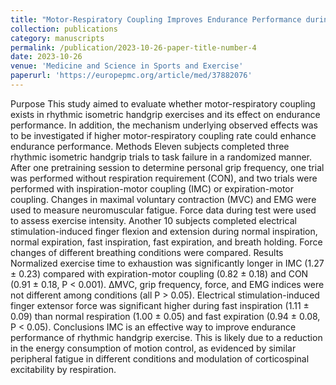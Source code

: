 ```yaml
---
title: "Motor-Respiratory Coupling Improves Endurance Performance during Rhythmic Isometric Handgrip Exercise."
collection: publications
category: manuscripts
permalink: /publication/2023-10-26-paper-title-number-4
date: 2023-10-26
venue: 'Medicine and Science in Sports and Exercise'
paperurl: 'https://europepmc.org/article/med/37882076'
---
```


Purpose
This study aimed to evaluate whether motor-respiratory coupling exists in rhythmic isometric handgrip exercises and its effect on endurance performance. In addition, the mechanism underlying observed effects was to be investigated if higher motor-respiratory coupling rate could enhance endurance performance.
Methods
Eleven subjects completed three rhythmic isometric handgrip trials to task failure in a randomized manner. After one pretraining session to determine personal grip frequency, one trial was performed without respiration requirement (CON), and two trials were performed with inspiration-motor coupling (IMC) or expiration-motor coupling. Changes in maximal voluntary contraction (MVC) and EMG were used to measure neuromuscular fatigue. Force data during test were used to assess exercise intensity. Another 10 subjects completed electrical stimulation-induced finger flexion and extension during normal inspiration, normal expiration, fast inspiration, fast expiration, and breath holding. Force changes of different breathing conditions were compared.
Results
Normalized exercise time to exhaustion was significantly longer in IMC (1.27 ± 0.23) compared with expiration-motor coupling (0.82 ± 0.18) and CON (0.91 ± 0.18, P < 0.001). ΔMVC, grip frequency, force, and EMG indices were not different among conditions (all P > 0.05). Electrical stimulation-induced finger extensor force was significant higher during fast inspiration (1.11 ± 0.09) than normal respiration (1.00 ± 0.05) and fast expiration (0.94 ± 0.08, P < 0.05).
Conclusions
IMC is an effective way to improve endurance performance of rhythmic handgrip exercise. This is likely due to a reduction in the energy consumption of motion control, as evidenced by similar peripheral fatigue in different conditions and modulation of corticospinal excitability by respiration.
